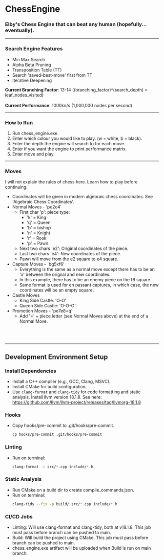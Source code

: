 # **ChessEngine**
 ### **Elby's Chess Engine that can beat any human (hopefully... eventually).**

---

### Search Engine Features

- Min Max Search
- Alpha Beta Pruning
- Transposition Table (TT)
- Search 'saved-best-move' first from TT
- Iterative Deepening

**Current Branching Factor**: 13-14 ((branching_factor)^(search_depth) = leaf_nodes_visited)
<br/><br/>
**Current Performance**: 1000kn/s (1,000,000 nodes per second)

----

### How to Run

1. Run chess_engine.exe.
2. Enter which colour you would like to play. (w = white, b = black).
3. Enter the depth the engine will search to for each move.
4. Enter if you want the engine to print performance matrix.
5. Enter move and play.

---

### Moves

  I will not explain the rules of chess here. Learn how to play before continuing.
  - Coordinates will be given in modern algebraic chess coordinates. See 'Algebraic Chess Coordinates'.
  - Normal Moves - 'pe2e4'
    - First char 'p': piece type:
      - 'k' = King
      - 'q' = Queen
      - 'b' = bishop
      - 'n' =  Knight
      - 'r' = Rook
      - 'p' = Pawn
    - Next two chars 'e2': Original coordinates of the piece.
    - Last two chars 'e4': New coordinates of the piece.
    - Pawn will move from the e2 square to e4 square.
  - Capture Moves - 'bg5xf6'
     - Everything is the same as a normal move except there has to be an 'x' between the orignal and new coordinates.
     - In this example, there has to be an enemy piece on the f6 square.
     - Same format is used for en passant captures, in which case, the new coordinates will be an empty square.
   - Castle Moves
     - King Side Castle: 'O-O'
     - Queen Side Castle: 'O-O-O'
   - Promotion Moves - 'pe7e8=q'
     - Add '=' + piece letter (see Normal Moves above) at the end of a Normal Move.
<br/><br/>
<br/><br/>

---
## **Development Environment Setup**


### Install Dependencies

   - Install a C++ compiler (e.g., GCC, Clang, MSVC).
   - Install CMake for build configuration.
   - Use `clang-format` and `clang-tidy` for code formatting and static analysis. Install llvm version 18.1.8. See here: https://github.com/llvm/llvm-project/releases/tag/llvmorg-18.1.8

### Hooks
  - Copy hooks/pre-commit to .git/hooks/pre-commit.
    ```bash
    cp hooks/pre-commit .git/hooks/pre-commit
    ```

### Linting
  - Run on terminal:
    ```bash
    clang-format -i src/*.cpp include/*.h
    ```

### Static Analysis

  - Run CMake on a build dir to create compile_commands.json.
  - Run on terminal:
    ```bash
    clang-tidy --fix -p build/ src/*.cpp include/*.h
    ```

### CI/CD Jobs
  - Linting: Will use clang-format and clang-tidy, both at v18.1.8. This job must pass before branch can be pushed to main.
  - Build: Will build the project using CMake. This job must pass before branch can be pushed to main.
  - chess_engine.exe artifact will be uploaded when Build is run on main branch.





